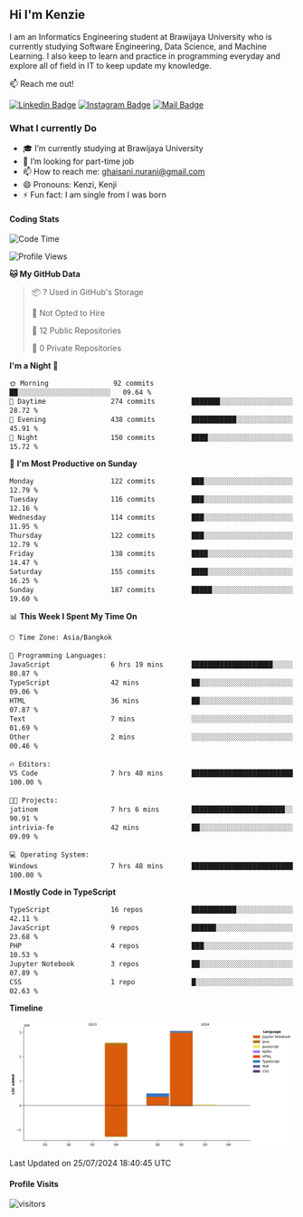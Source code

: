 ## Hi I'm Kenzie


I am an Informatics Engineering student at Brawijaya University who is currently studying Software Engineering, Data Science, and Machine Learning. I also keep to learn and practice in programming everyday and explore all of field in IT to keep update my knowledge.

:mailbox: Reach me out!

[![Linkedin Badge](https://img.shields.io/badge/-Kenzie_Taqiyassar-0e76a8?style=flat&labelColor=0e76a8&logo=linkedin&logoColor=white)](https://www.linkedin.com/in/kenzie-taqiyassar-37458b1aa/) 
[![Instagram Badge](https://img.shields.io/badge/-@__kenziehh_-e84393?style=flat&labelColor=e84393&logo=instagram&logoColor=white)](https://www.instagram.com/_kenziehh/) 
[![Mail Badge](https://img.shields.io/badge/-ghaisani.nurani-c0392b?style=flat&labelColor=c0392b&logo=gmail&logoColor=white)](mailto:ghaisani.nurani@gmail.com)

### What I currently Do

- 🎓 I’m currently studying at Brawijaya University
- 💼 I’m looking for part-time job
- 📫 How to reach me: ghaisani.nurani@gmail.com
- 😄 Pronouns: Kenzi, Kenji
- ⚡ Fun fact: I am single from I was born

#### Coding Stats
<!--START_SECTION:waka-->
![Code Time](http://img.shields.io/badge/Code%20Time-496%20hrs-blue)

![Profile Views](http://img.shields.io/badge/Profile%20Views-1-blue)

**🐱 My GitHub Data** 

> 📦 ? Used in GitHub's Storage 
 > 
> 🚫 Not Opted to Hire
 > 
> 📜 12 Public Repositories 
 > 
> 🔑 0 Private Repositories 
 > 
**I'm a Night 🦉** 

```text
🌞 Morning                92 commits          ██░░░░░░░░░░░░░░░░░░░░░░░   09.64 % 
🌆 Daytime                274 commits         ███████░░░░░░░░░░░░░░░░░░   28.72 % 
🌃 Evening                438 commits         ███████████░░░░░░░░░░░░░░   45.91 % 
🌙 Night                  150 commits         ████░░░░░░░░░░░░░░░░░░░░░   15.72 % 
```
📅 **I'm Most Productive on Sunday** 

```text
Monday                   122 commits         ███░░░░░░░░░░░░░░░░░░░░░░   12.79 % 
Tuesday                  116 commits         ███░░░░░░░░░░░░░░░░░░░░░░   12.16 % 
Wednesday                114 commits         ███░░░░░░░░░░░░░░░░░░░░░░   11.95 % 
Thursday                 122 commits         ███░░░░░░░░░░░░░░░░░░░░░░   12.79 % 
Friday                   138 commits         ████░░░░░░░░░░░░░░░░░░░░░   14.47 % 
Saturday                 155 commits         ████░░░░░░░░░░░░░░░░░░░░░   16.25 % 
Sunday                   187 commits         █████░░░░░░░░░░░░░░░░░░░░   19.60 % 
```


📊 **This Week I Spent My Time On** 

```text
🕑︎ Time Zone: Asia/Bangkok

💬 Programming Languages: 
JavaScript               6 hrs 19 mins       ████████████████████░░░░░   80.87 % 
TypeScript               42 mins             ██░░░░░░░░░░░░░░░░░░░░░░░   09.06 % 
HTML                     36 mins             ██░░░░░░░░░░░░░░░░░░░░░░░   07.87 % 
Text                     7 mins              ░░░░░░░░░░░░░░░░░░░░░░░░░   01.69 % 
Other                    2 mins              ░░░░░░░░░░░░░░░░░░░░░░░░░   00.46 % 

🔥 Editors: 
VS Code                  7 hrs 48 mins       █████████████████████████   100.00 % 

🐱‍💻 Projects: 
jatinom                  7 hrs 6 mins        ███████████████████████░░   90.91 % 
intrivia-fe              42 mins             ██░░░░░░░░░░░░░░░░░░░░░░░   09.09 % 

💻 Operating System: 
Windows                  7 hrs 48 mins       █████████████████████████   100.00 % 
```

**I Mostly Code in TypeScript** 

```text
TypeScript               16 repos            ███████████░░░░░░░░░░░░░░   42.11 % 
JavaScript               9 repos             ██████░░░░░░░░░░░░░░░░░░░   23.68 % 
PHP                      4 repos             ███░░░░░░░░░░░░░░░░░░░░░░   10.53 % 
Jupyter Notebook         3 repos             ██░░░░░░░░░░░░░░░░░░░░░░░   07.89 % 
CSS                      1 repo              █░░░░░░░░░░░░░░░░░░░░░░░░   02.63 % 
```



**Timeline**

![Lines of Code chart](https://raw.githubusercontent.com/kenziehh/kenziehh/master/assets/bar_graph.png)


 Last Updated on 25/07/2024 18:40:45 UTC
<!--END_SECTION:waka-->


#### Profile Visits

![visitors](https://visitor-badge.glitch.me/badge?page_id=kenziehh.kenziehh)





